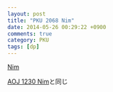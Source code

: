 ```yaml
---
layout: post
title: "PKU 2068 Nim"
date: 2014-05-26 00:29:22 +0900
comments: true
category: PKU
tags: [dp]
---
```


[Nim](http://poj.org/problem?id=2068)

[AOJ 1230 Nim](/AOJ/1230/)と同じ